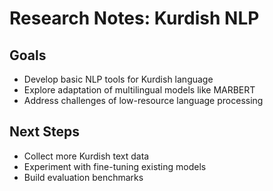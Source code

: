 # Research Notes: Kurdish NLP

## Goals
- Develop basic NLP tools for Kurdish language
- Explore adaptation of multilingual models like MARBERT
- Address challenges of low-resource language processing

## Next Steps
- Collect more Kurdish text data
- Experiment with fine-tuning existing models
- Build evaluation benchmarks
